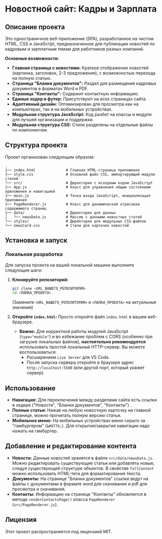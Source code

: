 # Новостной сайт: Кадры и Зарплата 

## Описание проекта 

Это одностраничное веб-приложение (SPA), разработанное на чистом HTML, CSS и JavaScript, предназначенное для публикации новостей по кадровым и зарплатным темам для работников разных компаний.  

**Основные возможности:**  
* **Главная страница с новостями:** Краткое отображение новостей (картинка, заголовок, 2-3 предложения), с возможностью перехода на полную статью.  
* **Страница "Бланки документов":** Раздел для размещения кадровых документов в форматах Word и PDF.  
* **Страница "Контакты":** Содержит контактную информацию.  
* **Единые хедер и футер:** Присутствуют на всех страницах сайта.  
* **Адаптивный дизайн:** Оптимизирован для просмотра как на компьютерах, так и на мобильных устройствах.  
* **Модульная структура JavaScript:** Код разбит на классы и модули для лучшей организации и поддержки.  
* **Модульная структура CSS:** Стили разделены на отдельные файлы по компонентам.  

## Структура проекта  

Проект организован следующим образом:  

```
.  
├── index.html              # Главная HTML-страница приложения  
├── style.css               # Основной файл CSS, импортирующий модули стилей  
└── src/                    # Директория с исходным кодом JavaScript  
├── App.js                  # Класс для управления общим состоянием приложения и навигацией  
├── main.js                 # Точка входа JavaScript, инициализация приложения  
├── PageRenderer.js         # Класс для динамической отрисовки содержимого страниц  
├── data/                   # Директория для данных  
│   └── newsData.js         # Массив с данными новостных статей  
└── styles/                 # Директория для модульных CSS-файлов  
└── newsCard.css            # Стили для карточек новостей  
```

## Установка и запуск 

### Локальная разработка 

Для запуска проекта на вашей локальной машине выполните следующие шаги:  

1.  **Клонируйте репозиторий:**
    ```bash
    git clone <URL_ВАШЕГО_РЕПОЗИТОРИЯ>
    cd <ПАПКА_ПРОЕКТА>
    ```
    (Замените `<URL_ВАШЕГО_РЕПОЗИТОРИЯ>` и `<ПАПКА_ПРОЕКТА>` на актуальные значения)

2.  **Откройте `index.html`:** Просто откройте файл `index.html` в вашем веб-браузере.  
    * **Важно:** Для корректной работы модулей JavaScript (`type="module"`) и во избежание проблем с CORS (особенно при загрузке локальных файлов), **настоятельно рекомендуется** использовать простой локальный HTTP-сервер. Вы можете воспользоваться:
        * Расширением `Live Server` для VS Code.  
        * После запуска сервера откройте в браузере адрес `http://localhost:5500` (или другой порт, который укажет сервер).


## Использование  

* **Навигация:** Для переключения между разделами сайта есть ссылки в хедере ("Новости", "Бланки документов", "Контакты") . 
* **Полные статьи:** Нажав на любую новостную карточку на главной странице, можно прочитать полную версию статьи.  
* **Мобильное меню:** На мобильных устройствах меню скрыто за "гамбургером" (`&#9776;`). Для открытия/закрытия навигации надо нажать на гамбургер.  

## Добавление и редактирование контента  

* **Новости:** Данные новостей хранятся в файле `src/data/newsData.js`. Можно редактировать существующие статьи или добавлять новые, следуя существующей структуре объектов. В свойстве `fullContent` можно использовать HTML-теги для форматирования текста.
* **Документы:** На странице "Бланки документов" ссылки ведут на файлы с документами в формате word для скачивания и pdf для просмотра и скачивания. 
* **Контакты:** Информацию на странице "Контакты" обновляется в методе `renderContactsPage()` класса `PageRenderer` (`src/PageRenderer.js`).

## Лицензия  

Этот проект распространяется под лицензией MIT.